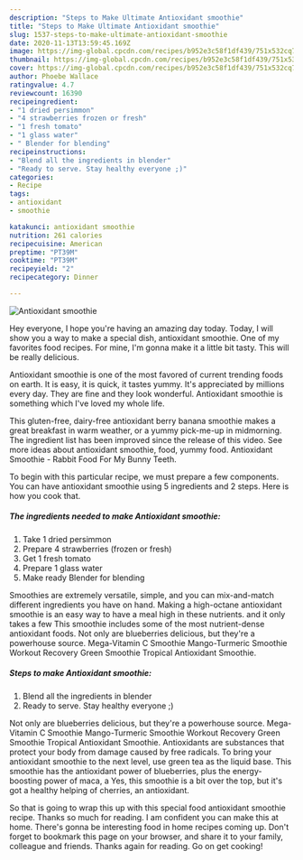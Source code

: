 ```yaml
---
description: "Steps to Make Ultimate Antioxidant smoothie"
title: "Steps to Make Ultimate Antioxidant smoothie"
slug: 1537-steps-to-make-ultimate-antioxidant-smoothie
date: 2020-11-13T13:59:45.169Z
image: https://img-global.cpcdn.com/recipes/b952e3c58f1df439/751x532cq70/antioxidant-smoothie-recipe-main-photo.jpg
thumbnail: https://img-global.cpcdn.com/recipes/b952e3c58f1df439/751x532cq70/antioxidant-smoothie-recipe-main-photo.jpg
cover: https://img-global.cpcdn.com/recipes/b952e3c58f1df439/751x532cq70/antioxidant-smoothie-recipe-main-photo.jpg
author: Phoebe Wallace
ratingvalue: 4.7
reviewcount: 16390
recipeingredient:
- "1 dried persimmon"
- "4 strawberries frozen or fresh"
- "1 fresh tomato"
- "1 glass water"
- " Blender for blending"
recipeinstructions:
- "Blend all the ingredients in blender"
- "Ready to serve. Stay healthy everyone ;)"
categories:
- Recipe
tags:
- antioxidant
- smoothie

katakunci: antioxidant smoothie 
nutrition: 261 calories
recipecuisine: American
preptime: "PT39M"
cooktime: "PT39M"
recipeyield: "2"
recipecategory: Dinner

---
```



![Antioxidant smoothie](https://img-global.cpcdn.com/recipes/b952e3c58f1df439/751x532cq70/antioxidant-smoothie-recipe-main-photo.jpg)

Hey everyone, I hope you're having an amazing day today. Today, I will show you a way to make a special dish, antioxidant smoothie. One of my favorites food recipes. For mine, I'm gonna make it a little bit tasty. This will be really delicious.

Antioxidant smoothie is one of the most favored of current trending foods on earth. It is easy, it is quick, it tastes yummy. It's appreciated by millions every day. They are fine and they look wonderful. Antioxidant smoothie is something which I've loved my whole life.

This gluten-free, dairy-free antioxidant berry banana smoothie makes a great breakfast in warm weather, or a yummy pick-me-up in midmorning. The ingredient list has been improved since the release of this video. See more ideas about antioxidant smoothie, food, yummy food. Antioxidant Smoothie - Rabbit Food For My Bunny Teeth.


To begin with this particular recipe, we must prepare a few components. You can have antioxidant smoothie using 5 ingredients and 2 steps. Here is how you cook that.

<!--inarticleads1-->

##### The ingredients needed to make Antioxidant smoothie:

1. Take 1 dried persimmon
1. Prepare 4 strawberries (frozen or fresh)
1. Get 1 fresh tomato
1. Prepare 1 glass water
1. Make ready  Blender for blending


Smoothies are extremely versatile, simple, and you can mix-and-match different ingredients you have on hand. Making a high-octane antioxidant smoothie is an easy way to have a meal high in these nutrients. and it only takes a few This smoothie includes some of the most nutrient-dense antioxidant foods. Not only are blueberries delicious, but they&#39;re a powerhouse source. Mega-Vitamin C Smoothie Mango-Turmeric Smoothie Workout Recovery Green Smoothie Tropical Antioxidant Smoothie. 

<!--inarticleads2-->

##### Steps to make Antioxidant smoothie:

1. Blend all the ingredients in blender
1. Ready to serve. Stay healthy everyone ;)


Not only are blueberries delicious, but they&#39;re a powerhouse source. Mega-Vitamin C Smoothie Mango-Turmeric Smoothie Workout Recovery Green Smoothie Tropical Antioxidant Smoothie. Antioxidants are substances that protect your body from damage caused by free radicals. To bring your antioxidant smoothie to the next level, use green tea as the liquid base. This smoothie has the antioxidant power of blueberries, plus the energy-boosting power of maca, a Yes, this smoothie is a bit over the top, but it&#39;s got a healthy helping of cherries, an antioxidant. 

So that is going to wrap this up with this special food antioxidant smoothie recipe. Thanks so much for reading. I am confident you can make this at home. There's gonna be interesting food in home recipes coming up. Don't forget to bookmark this page on your browser, and share it to your family, colleague and friends. Thanks again for reading. Go on get cooking!
